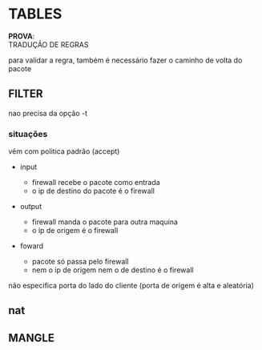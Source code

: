 # TABLES



**PROVA**:\
TRADUÇÃO DE REGRAS


para validar a regra, também é necessário fazer o caminho de volta do pacote


## FILTER 
nao precisa da opção -t 

### situações
vêm com politica padrão (accept)

* input
  * firewall recebe o pacote como entrada
  * o ip de destino do pacote é o firewall 

* output
  * firewall manda o pacote para outra maquina
  * o ip de origem é o firewall

* foward
  * pacote só passa pelo firewall
  * nem o ip de origem nem o de destino é o firewall 

não especifica porta do lado do cliente (porta de origem é alta e aleatória)

## nat


## MANGLE
